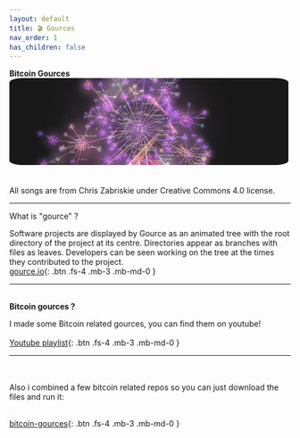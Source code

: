 ```yaml
---
layout: default
title: 🎬 Gources
nav_order: 1
has_children: false
---
```


**<span class="fs-10">Bitcoin Gources</span><br>**
<img src="/img/headergource.jpg"  width="500"  style="border-radius:5%"><br>
<br><br>
All songs are from Chris Zabriskie under Creative Commons 4.0 license.<br>


---

<span class="fs-8"> What is "gource" ?</span><br>

Software projects are displayed by Gource as an animated tree with the root directory of the project at its centre.
Directories appear as branches with files as leaves.
Developers can be seen working on the tree at the times they contributed to the project.<br>
[gource.io](https://gource.io/){: .btn .fs-4 .mb-3 .mb-md-0 }  <br>


---


<span class="fs-8"><br>**Bitcoin gources ?**</span><br>

I made some Bitcoin related gources, you can find them on youtube! <br><br>
[Youtube playlist](https://www.youtube.com/playlist?list=PL__P3lEspEgAcDvJZWLqOQqigCInflZeJ){: .btn .fs-4 .mb-3 .mb-md-0 }


---


<br><br>
Also i combined a few bitcoin related repos so you can just download the files and run it:<br><br>

[bitcoin-gources](https://github.com/bitpaint/bitcoin-gources){: .btn .fs-4 .mb-3 .mb-md-0 }
